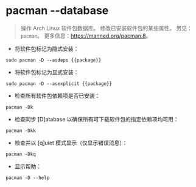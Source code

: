 # pacman --database

> 操作 Arch Linux 软件包数据库。
> 修改已安装软件包的某些属性。
> 另见：`pacman`。
> 更多信息：<https://manned.org/pacman.8>。

- 将软件包标记为隐式安装：

`sudo pacman -D --asdeps {{package}}`

- 将软件包标记为显式安装：

`sudo pacman -D --asexplicit {{package}}`

- 检查所有软件包依赖项是否已安装：

`pacman -Dk`

- 检查同步 [D]atabase 以确保所有可下载软件包的指定依赖项均可用：

`pacman -Dkk`

- 检查并以 [q]uiet 模式显示（仅显示错误消息）：

`pacman -Dkq`

- 显示帮助：

`pacman -D --help`